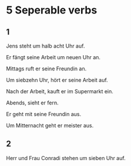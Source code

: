 # 5 Seperable verbs

## 1

Jens steht um halb acht Uhr auf.

Er fängt seine Arbeit um neuen Uhr an.

Mittags ruft er seine Freundin an.

Um siebzehn Uhr, hört er seine Arbeit auf.

Nach der Arbeit, kauft er im Supermarkt ein.

Abends, sieht er fern.

Er geht mit seine Freundin aus.

Um Mitternacht geht er meister aus.

## 2

Herr und Frau Conradi stehen um sieben Uhr auf.
